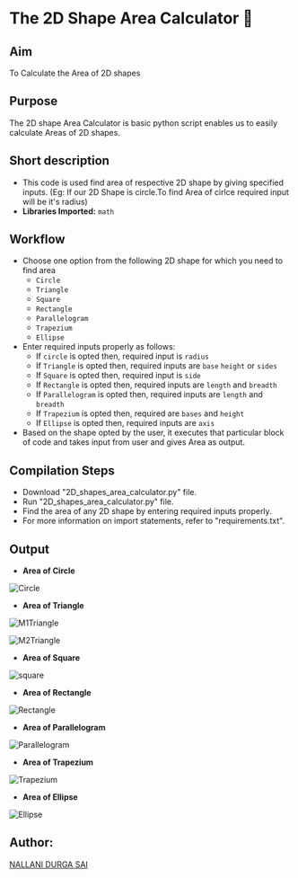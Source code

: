 # The 2D Shape Area Calculator 🧮
## Aim 
To Calculate the Area of 2D shapes
## Purpose
The 2D shape Area Calculator is basic python script enables us to easily calculate Areas of 2D shapes.
## Short description
- This code is used find area of respective 2D shape by giving specified inputs. (Eg: If our 2D Shape is circle.To find Area of cirlce required input will be it's radius)
- **Libraries Imported:**  `math`

## Workflow
- Choose one option from the following 2D shape for which you need to find area
  - `Circle`
  - `Triangle`
  - `Square`
  - `Rectangle`
  - `Parallelogram`
  - `Trapezium`
  - `Ellipse`
- Enter required inputs properly as follows:
  - If `circle` is opted then, required input is `radius`
  - If `Triangle` is opted then, required inputs are `base` `height` or `sides`
  - If `Square` is opted then, required input is `side` 
  - If `Rectangle` is opted then, required inputs are `length` and `breadth`
  - If `Parallelogram` is opted then, required inputs are `length` and `breadth`
  - If `Trapezium` is opted then, required are `bases` and `height`
  - If `Ellipse` is opted then, required inputs are `axis`
- Based on the shape opted by the user, it executes that particular block of code and takes input from user and gives Area as output.

## Compilation Steps
- Download "2D_shapes_area_calculator.py" file.
- Run "2D_shapes_area_calculator.py" file.
- Find the area of any 2D shape by entering required inputs properly.
- For more information on import statements, refer to "requirements.txt".

## Output
- **Area of Circle**

![Circle](https://user-images.githubusercontent.com/85128689/126229021-defb1fe7-4cda-4e61-bd6d-253081a89c0e.png)

- **Area of Triangle**

 ![M1Triangle](https://user-images.githubusercontent.com/85128689/126229544-11b1e33f-251c-40ad-8cdd-779cf7073001.png)
 
 ![M2Triangle](https://user-images.githubusercontent.com/85128689/126229764-9edffbe6-1928-4239-9b9e-fa6200be2e37.png)
 
- **Area of Square**

![square](https://user-images.githubusercontent.com/85128689/126230247-ff089602-4a00-46d1-8542-6e49a024cfe2.png)

- **Area of Rectangle**

![Rectangle](https://user-images.githubusercontent.com/85128689/126230465-0d912403-6e2e-4cdb-b38b-bd41c62f3ac1.png)

- **Area of Parallelogram**

![Parallelogram](https://user-images.githubusercontent.com/85128689/126230686-a0988c48-a600-4f8e-aa31-3e8187f44823.png)

- **Area of Trapezium**

![Trapezium](https://user-images.githubusercontent.com/85128689/126230915-fc892b5c-8e93-40bc-93b1-ef93b29ca415.png)

- **Area of Ellipse**

![Ellipse](https://user-images.githubusercontent.com/85128689/126231100-c0adbf0c-1044-4f34-bb22-522560088097.png)

## Author:
[NALLANI DURGA SAI](https://github.com/DurgaSai-16)








